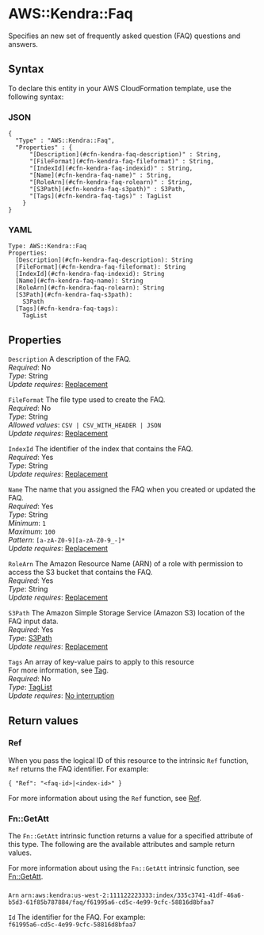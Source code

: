 # AWS::Kendra::Faq<a name="aws-resource-kendra-faq"></a>

Specifies an new set of frequently asked question \(FAQ\) questions and answers\.

## Syntax<a name="aws-resource-kendra-faq-syntax"></a>

To declare this entity in your AWS CloudFormation template, use the following syntax:

### JSON<a name="aws-resource-kendra-faq-syntax.json"></a>

```
{
  "Type" : "AWS::Kendra::Faq",
  "Properties" : {
      "[Description](#cfn-kendra-faq-description)" : String,
      "[FileFormat](#cfn-kendra-faq-fileformat)" : String,
      "[IndexId](#cfn-kendra-faq-indexid)" : String,
      "[Name](#cfn-kendra-faq-name)" : String,
      "[RoleArn](#cfn-kendra-faq-rolearn)" : String,
      "[S3Path](#cfn-kendra-faq-s3path)" : S3Path,
      "[Tags](#cfn-kendra-faq-tags)" : TagList
    }
}
```

### YAML<a name="aws-resource-kendra-faq-syntax.yaml"></a>

```
Type: AWS::Kendra::Faq
Properties: 
  [Description](#cfn-kendra-faq-description): String
  [FileFormat](#cfn-kendra-faq-fileformat): String
  [IndexId](#cfn-kendra-faq-indexid): String
  [Name](#cfn-kendra-faq-name): String
  [RoleArn](#cfn-kendra-faq-rolearn): String
  [S3Path](#cfn-kendra-faq-s3path): 
    S3Path
  [Tags](#cfn-kendra-faq-tags): 
    TagList
```

## Properties<a name="aws-resource-kendra-faq-properties"></a>

`Description`  <a name="cfn-kendra-faq-description"></a>
A description of the FAQ\.  
*Required*: No  
*Type*: String  
*Update requires*: [Replacement](https://docs.aws.amazon.com/AWSCloudFormation/latest/UserGuide/using-cfn-updating-stacks-update-behaviors.html#update-replacement)

`FileFormat`  <a name="cfn-kendra-faq-fileformat"></a>
The file type used to create the FAQ\.   
*Required*: No  
*Type*: String  
*Allowed values*: `CSV | CSV_WITH_HEADER | JSON`  
*Update requires*: [Replacement](https://docs.aws.amazon.com/AWSCloudFormation/latest/UserGuide/using-cfn-updating-stacks-update-behaviors.html#update-replacement)

`IndexId`  <a name="cfn-kendra-faq-indexid"></a>
The identifier of the index that contains the FAQ\.  
*Required*: Yes  
*Type*: String  
*Update requires*: [Replacement](https://docs.aws.amazon.com/AWSCloudFormation/latest/UserGuide/using-cfn-updating-stacks-update-behaviors.html#update-replacement)

`Name`  <a name="cfn-kendra-faq-name"></a>
The name that you assigned the FAQ when you created or updated the FAQ\.  
*Required*: Yes  
*Type*: String  
*Minimum*: `1`  
*Maximum*: `100`  
*Pattern*: `[a-zA-Z0-9][a-zA-Z0-9_-]*`  
*Update requires*: [Replacement](https://docs.aws.amazon.com/AWSCloudFormation/latest/UserGuide/using-cfn-updating-stacks-update-behaviors.html#update-replacement)

`RoleArn`  <a name="cfn-kendra-faq-rolearn"></a>
The Amazon Resource Name \(ARN\) of a role with permission to access the S3 bucket that contains the FAQ\.  
*Required*: Yes  
*Type*: String  
*Update requires*: [Replacement](https://docs.aws.amazon.com/AWSCloudFormation/latest/UserGuide/using-cfn-updating-stacks-update-behaviors.html#update-replacement)

`S3Path`  <a name="cfn-kendra-faq-s3path"></a>
The Amazon Simple Storage Service \(Amazon S3\) location of the FAQ input data\.  
*Required*: Yes  
*Type*: [S3Path](aws-properties-kendra-faq-s3path.md)  
*Update requires*: [Replacement](https://docs.aws.amazon.com/AWSCloudFormation/latest/UserGuide/using-cfn-updating-stacks-update-behaviors.html#update-replacement)

`Tags`  <a name="cfn-kendra-faq-tags"></a>
An array of key\-value pairs to apply to this resource  
For more information, see [Tag](https://docs.aws.amazon.com/AWSCloudFormation/latest/UserGuide/aws-properties-resource-tags.html)\.  
*Required*: No  
*Type*: [TagList](aws-properties-kendra-faq-taglist.md)  
*Update requires*: [No interruption](https://docs.aws.amazon.com/AWSCloudFormation/latest/UserGuide/using-cfn-updating-stacks-update-behaviors.html#update-no-interrupt)

## Return values<a name="aws-resource-kendra-faq-return-values"></a>

### Ref<a name="aws-resource-kendra-faq-return-values-ref"></a>

When you pass the logical ID of this resource to the intrinsic `Ref` function, `Ref` returns the FAQ identifier\. For example:

`{ "Ref": "<faq-id>|<index-id>" }`

For more information about using the `Ref` function, see [Ref](https://docs.aws.amazon.com/AWSCloudFormation/latest/UserGuide/intrinsic-function-reference-ref.html)\.

### Fn::GetAtt<a name="aws-resource-kendra-faq-return-values-fn--getatt"></a>

The `Fn::GetAtt` intrinsic function returns a value for a specified attribute of this type\. The following are the available attributes and sample return values\.

For more information about using the `Fn::GetAtt` intrinsic function, see [Fn::GetAtt](https://docs.aws.amazon.com/AWSCloudFormation/latest/UserGuide/intrinsic-function-reference-getatt.html)\.

#### <a name="aws-resource-kendra-faq-return-values-fn--getatt-fn--getatt"></a>

`Arn`  <a name="Arn-fn::getatt"></a>
`arn:aws:kendra:us-west-2:111122223333:index/335c3741-41df-46a6-b5d3-61f85b787884/faq/f61995a6-cd5c-4e99-9cfc-58816d8bfaa7`

`Id`  <a name="Id-fn::getatt"></a>
The identifier for the FAQ\. For example:  
`f61995a6-cd5c-4e99-9cfc-58816d8bfaa7`
